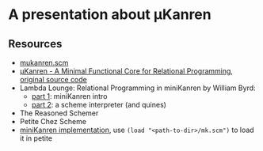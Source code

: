 # A presentation about µKanren

## Resources

* [mukanren.scm](./mukanren.scm)
* [µKanren - A Minimal Functional Core for Relational Programming](http://webyrd.net/scheme-2013/papers/HemannMuKanren2013.pdf),
    [original source code](https://github.com/jasonhemann/microKanren)
* Lambda Lounge: Relational Programming in miniKanren by William Byrd:
    - [part 1](https://www.youtube.com/watch?v=zHov3fKYqBA): miniKanren intro
    - [part 2](https://www.youtube.com/watch?v=nFE2E91VDAk): a scheme interpreter (and quines)
* The Reasoned Schemer
* Petite Chez Scheme
* [miniKanren implementation](https://github.com/miniKanren/miniKanren),
    use `(load "<path-to-dir>/mk.scm")` to load it in petite
